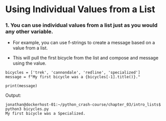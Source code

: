 # Using Individual Values from a List

### 1. You can use individual values from a list just as you would any other variable. 

- For example, you can use f-strings to create a message based on a value from a list.

- This will pull the first bicycle from the list and compose and message using the value.

```
bicycles = ['trek', 'cannondale', 'redline', 'specialized']
message = f"My first bicycle was a {bicycles[-1].title()}."

print(message)
```

Output:

```
jonathan@dockerhost-01:~/python_crash-course/chapter_03/intro_lists$ python3 bicycles.py
My first bicycle was a Specialized.
```